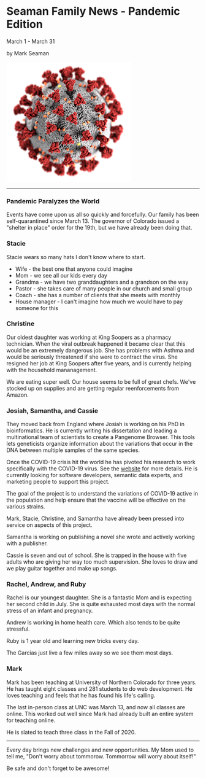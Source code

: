 # Seaman Family News - Pandemic Edition

March 1 - March 31

by Mark Seaman

![](img/coronavirus.png)

---


### Pandemic Paralyzes the World

Events have come upon us all so quickly and forcefully.  Our family has been self-quarantined since
March 13.   The governor of Colorado issued a "shelter in place" order for the 19th, but we have 
already been doing that.


### Stacie

Stacie wears so many hats I don't know where to start.

* Wife - the best one that anyone could imagine
* Mom - we see all our kids every day
* Grandma - we have two granddaughters and a grandson on the way
* Pastor - she takes care of many people in our church and small group
* Coach - she has a number of clients that she meets with monthly
* House manager - I can't imagine how much we would have to pay someone for this


### Christine

Our oldest daughter was working at King Soopers as a pharmacy technician. When the viral outbreak 
happened it became clear that this would be an extremely dangerous job.  She has problems with 
Asthma and would be seriously threatened if she were to contract the virus.  She resigned her job at
King Soopers after five years, and is currently helping with the household mananagement.

We are eating super well.  Our house seems to be full of great chefs. We've stocked up on supplies and
are getting regular reenforcements from Amazon.


### Josiah, Samantha, and Cassie

They moved back from England where Josiah is working on his PhD in bioinformatics. He is currently 
writing his dissertation and leading a multinational team of scientists to create a Pangenome Browser.
This tools lets geneticists organize information about the variations that occur in the DNA between 
multiple samples of the same species.

Once the COVID-19 crisis hit the world he has pivoted his research to work specifically with the 
COVID-19 virus. See the [website](https://graph-genome.github.io/)  for more details. He is currently
looking for software developers, semantic data experts, and marketing people to support this project.

The goal of the project is to understand the variations of COVID-19 active in the population 
and help ensure that the vaccine will be effective on the various strains.

Mark, Stacie, Christine, and Samantha have already been pressed into service on aspects of this project.

Samantha is working on publishing a novel she wrote and actively working with a publisher.

Cassie is seven and out of school.  She is trapped in the house with five adults who are giving her
way too much supervision. She loves to draw and we play guitar together and make up songs.


### Rachel, Andrew, and Ruby

Rachel is our youngest daughter.  She is a fantastic Mom and is expecting her second child in July.
She is quite exhausted most days with the normal stress of an infant and pregnancy. 

Andrew is working in home health care.  Which also tends to be quite stressful. 

Ruby is 1 year old and learning new tricks every day. 

The Garcias just live a few miles away so we see them most days.


### Mark

Mark has been teaching at University of Northern Colorado for three years.  He has taught eight 
classes and 281 students to do web development.  He loves teaching and feels that he has found his 
life's calling.

The last in-person class at UNC was March 13, and now all classes are online.  This worked out well
since Mark had already built an entire system for teaching online.

He is slated to teach three class in the Fall of 2020.

---

Every day brings new challenges and new opportunities.  My Mom used to tell me, 
"Don't worry about tommorow. Tommorrow will worry about itself!"

Be safe and don't forget to be awesome!

